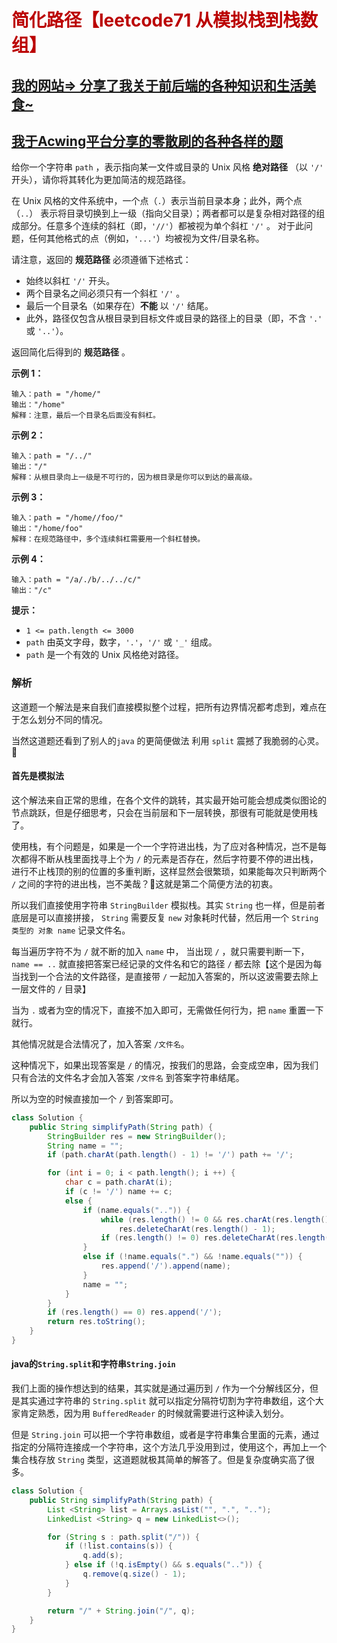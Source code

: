 # <font color="bb000">简化路径【leetcode71 从模拟栈到栈数组】</font>

## [我的网站=> 分享了我关于前后端的各种知识和生活美食~](https://www.fanxy.cloud)

## [我于Acwing平台分享的零散刷的各种各样的题](https://www.acwing.com/blog/content/33005/) 

给你一个字符串 `path` ，表示指向某一文件或目录的 Unix 风格 **绝对路径** （以 `'/'` 开头），请你将其转化为更加简洁的规范路径。

在 Unix 风格的文件系统中，一个点（`.`）表示当前目录本身；此外，两个点 （`..`） 表示将目录切换到上一级（指向父目录）；两者都可以是复杂相对路径的组成部分。任意多个连续的斜杠（即，`'//'`）都被视为单个斜杠 `'/'` 。 对于此问题，任何其他格式的点（例如，`'...'`）均被视为文件/目录名称。

请注意，返回的 **规范路径** 必须遵循下述格式：

- 始终以斜杠 `'/'` 开头。
- 两个目录名之间必须只有一个斜杠 `'/'` 。
- 最后一个目录名（如果存在）**不能** 以 `'/'` 结尾。
- 此外，路径仅包含从根目录到目标文件或目录的路径上的目录（即，不含 `'.'` 或 `'..'`）。

返回简化后得到的 **规范路径** 。

 

**示例 1：**

```
输入：path = "/home/"
输出："/home"
解释：注意，最后一个目录名后面没有斜杠。 
```

**示例 2：**

```
输入：path = "/../"
输出："/"
解释：从根目录向上一级是不可行的，因为根目录是你可以到达的最高级。
```

**示例 3：**

```
输入：path = "/home//foo/"
输出："/home/foo"
解释：在规范路径中，多个连续斜杠需要用一个斜杠替换。
```

**示例 4：**

```
输入：path = "/a/./b/../../c/"
输出："/c"
```

 

**提示：**

- `1 <= path.length <= 3000`
- `path` 由英文字母，数字，`'.'`，`'/'` 或 `'_'` 组成。
- `path` 是一个有效的 Unix 风格绝对路径。



### 解析

这道题一个解法是来自我们直接模拟整个过程，把所有边界情况都考虑到，难点在于怎么划分不同的情况。

当然这道题还看到了别人的`java` 的更简便做法 利用 `split` 震撼了我脆弱的心灵。🤡

#### 首先是模拟法

这个解法来自正常的思维，在各个文件的跳转，其实最开始可能会想成类似图论的节点跳跃，但是仔细思考，只会在当前层和下一层转换，那很有可能就是使用栈了。

使用栈，有个问题是，如果是一个一个字符进出栈，为了应对各种情况，岂不是每次都得不断从栈里面找寻上个为 `/` 的元素是否存在，然后字符要不停的进出栈，进行不止栈顶的别的位置的多重判断，这样显然会很繁琐，如果能每次只判断两个 `/` 之间的字符的进出栈，岂不美哉？🤡这就是第二个简便方法的初衷。

所以我们直接使用字符串 `StringBuilder` 模拟栈。其实 `String` 也一样，但是前者底层是可以直接拼接， `String` 需要反复 `new` 对象耗时代替，然后用一个 `String 类型的 对象 name` 记录文件名。

每当遍历字符不为 `/` 就不断的加入 `name` 中， 当出现 `/` ，就只需要判断一下，`name == ..` 就直接把答案已经记录的文件名和它的路径 `/` 都去除【这个是因为每当找到一个合法的文件路径，是直接带 `/` 一起加入答案的，所以这波需要去除上一层文件的 `/` 目录】

当为 `.` 或者为空的情况下，直接不加入即可，无需做任何行为，把 `name` 重置一下就行。

其他情况就是合法情况了，加入答案 `/文件名`。

这种情况下，如果出现答案是 `/` 的情况，按我们的思路，会变成空串，因为我们只有合法的文件名才会加入答案 `/文件名` 到答案字符串结尾。

所以为空的时候直接加一个 `/` 到答案即可。

```java
class Solution {
    public String simplifyPath(String path) {
        StringBuilder res = new StringBuilder();
        String name = "";
        if (path.charAt(path.length() - 1) != '/') path += '/';

        for (int i = 0; i < path.length(); i ++) {
            char c = path.charAt(i);
            if (c != '/') name += c;
            else {
                if (name.equals("..")) {
                    while (res.length() != 0 && res.charAt(res.length() - 1) != '/') 
                        res.deleteCharAt(res.length() - 1);
                    if (res.length() != 0) res.deleteCharAt(res.length() - 1);
                }
                else if (!name.equals(".") && !name.equals("")) {
                    res.append('/').append(name);
                }
                name = "";
            }
        }
        if (res.length() == 0) res.append('/');
        return res.toString();
    }
}
```



#### java的`String.split`和字符串`String.join`

我们上面的操作想达到的结果，其实就是通过遍历到 `/` 作为一个分解线区分，但是其实通过字符串的 `String.split` 就可以指定分隔符切割为字符串数组，这个大家肯定熟悉，因为用 `BufferedReader` 的时候就需要进行这种读入划分。

但是 `String.join` 可以把一个字符串数组，或者是字符串集合里面的元素，通过指定的分隔符连接成一个字符串，这个方法几乎没用到过，使用这个，再加上一个集合栈存放 `String` 类型，这道题就极其简单的解答了。但是复杂度确实高了很多。

```java
class Solution {
    public String simplifyPath(String path) {
        List <String> list = Arrays.asList("", ".", "..");
        LinkedList <String> q = new LinkedList<>();

        for (String s : path.split("/")) {
            if (!list.contains(s)) {
                q.add(s);
            } else if (!q.isEmpty() && s.equals("..")) {
                q.remove(q.size() - 1);
            }
        }

        return "/" + String.join("/", q);
    }
}
```











